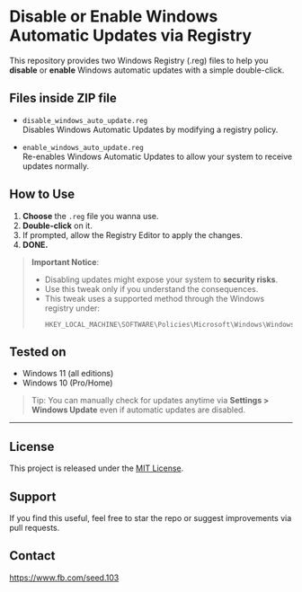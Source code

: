 #  Disable or Enable Windows Automatic Updates via Registry

This repository provides two Windows Registry (.reg) files to help you **disable** or **enable** Windows automatic updates with a simple double-click.

##  Files inside ZIP file

- `disable_windows_auto_update.reg`  
  Disables Windows Automatic Updates by modifying a registry policy.

- `enable_windows_auto_update.reg`  
  Re-enables Windows Automatic Updates to allow your system to receive updates normally.

##  How to Use

1. **Choose** the `.reg` file you wanna use.
2. **Double-click** on it.
3. If prompted, allow the Registry Editor to apply the changes.
4. **DONE.**

>  **Important Notice**:
> - Disabling updates might expose your system to **security risks**.
> - Use this tweak only if you understand the consequences.
> - This tweak uses a supported method through the Windows registry under:
>   ```
>   HKEY_LOCAL_MACHINE\SOFTWARE\Policies\Microsoft\Windows\WindowsUpdate\AU
>   ```

##  Tested on

- Windows 11 (all editions)
- Windows 10 (Pro/Home)

>  Tip: You can manually check for updates anytime via **Settings > Windows Update** even if automatic updates are disabled.

---

##  License

This project is released under the [MIT License](LICENSE).

## Support

If you find this useful, feel free to star the repo or suggest improvements via pull requests.

## Contact

https://www.fb.com/seed.103
